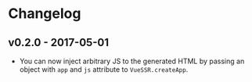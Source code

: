# Changelog

## v0.2.0 - 2017-05-01

 - You can now inject arbitrary JS to the generated HTML by passing an object with `app` and `js` attribute to `VueSSR.createApp`.
 

